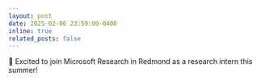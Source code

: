 ```yaml
---
layout: post
date: 2025-02-06 23:59:00-0400
inline: true
related_posts: false
---
```


📢 Excited to join Microsoft Research in Redmond as a research intern this summer!
